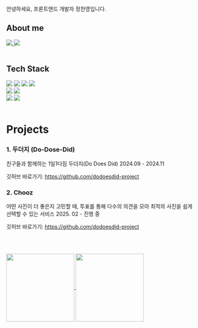 안녕하세요, 프론트앤드 개발자 정찬영입니다.


## About me

<div>
  <a href="mailto:q135794268020@gmail.com">
    <img src="https://img.shields.io/badge/Email-D14836?style=for-the-badge&logo=gmail&logoColor=white" />
  </a>
  <a href="https://velog.io/@jcy1016/posts">
    <img src="https://img.shields.io/badge/Velog-20C997?style=for-the-badge&logo=velog&logoColor=white" />
  </a>
</div>

<br>

## Tech Stack

<div>

<img src="https://img.shields.io/badge/JavaScript-F7DF1E?style=for-the-badge&logo=javascript&logoColor=black">
<img src="https://img.shields.io/badge/TypeScript-3178C6?style=for-the-badge&logo=typescript&logoColor=black">
<img src="https://img.shields.io/badge/React-61DAFB?style=for-the-badge&logo=react&logoColor=black">
<img src="https://img.shields.io/badge/tanstack query-FF4154?style=for-the-badge&logo=react-query&logoColor=black">
<br/>
<img src="https://img.shields.io/badge/styled component-DB7093?style=for-the-badge&logo=styled-components&logoColor=black">
<img src="https://img.shields.io/badge/TailwindCSS-06B6D4?style=for-the-badge&logo=tailwindcss&logoColor=black">
<br/>
<img src="https://img.shields.io/badge/Recoil-3578E5?style=for-the-badge&logo=recoil&logoColor=black">
<img src="https://img.shields.io/badge/Zustand-6E4C1E?style=for-the-badge&logo=zustand&logoColor=white">


</div>

<br>

# Projects

### 1. 두더지 (Do-Dose-Did)

친구들과 함께하는 1일1다짐 두더지(Do Does Did)
2024.09 - 2024.11

깃허브 바로가기: https://github.com/dodoesdid-project


### 2. Chooz

어떤 사진이 더 좋은지 고민할 때, 투표를 통해 다수의 의견을 모아 최적의 사진을 쉽게 선택할 수 있는 서비스
2025. 02 - 진행 중

깃허브 바로가기: https://github.com/dodoesdid-project

<br><br>
<div>
<a href="https://github.com/Jeongchanyeong"><img align="center" style="height:180px" src="https://github-readme-stats.vercel.app/api/top-langs/?username=Jeongchanyeong&layout=compact&theme=nord&hide_border=true" />
</a>
<a href="https://github.com/Jeongchanyeong"><img align="center" style="height:180px" src="https://github-readme-stats.vercel.app/api?username=Jeongchanyeong&show_icons=true&include_all_commits=true&theme=nord&hide_border=true"/>
  </a>
</div>

